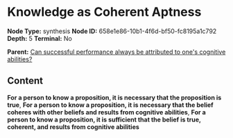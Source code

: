 # Knowledge as Coherent Aptness

**Node Type:** synthesis
**Node ID:** 658e1e86-10b1-4f6d-bf50-fc8195a1c792
**Depth:** 5
**Terminal:** No

**Parent:** [Can successful performance always be attributed to one's cognitive abilities?](can-successful-performance-always-be-attributed-to-ones-cognitive-abilities-antithesis-7da7e50c-6ca4-408a-a944-f4ca225543bc.md)

## Content

**For a person to know a proposition, it is necessary that the proposition is true**, **For a person to know a proposition, it is necessary that the belief coheres with other beliefs and results from cognitive abilities**, **For a person to know a proposition, it is sufficient that the belief is true, coherent, and results from cognitive abilities**
